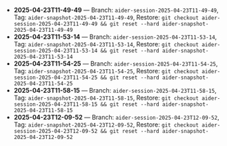 - **2025-04-23T11-49-49** — Branch: `aider-session-2025-04-23T11-49-49`, Tag: `aider-snapshot-2025-04-23T11-49-49`, Restore: `git checkout aider-session-2025-04-23T11-49-49 && git reset --hard aider-snapshot-2025-04-23T11-49-49`
- **2025-04-23T11-53-14** — Branch: `aider-session-2025-04-23T11-53-14`, Tag: `aider-snapshot-2025-04-23T11-53-14`, Restore: `git checkout aider-session-2025-04-23T11-53-14 && git reset --hard aider-snapshot-2025-04-23T11-53-14`
- **2025-04-23T11-54-25** — Branch: `aider-session-2025-04-23T11-54-25`, Tag: `aider-snapshot-2025-04-23T11-54-25`, Restore: `git checkout aider-session-2025-04-23T11-54-25 && git reset --hard aider-snapshot-2025-04-23T11-54-25`
- **2025-04-23T11-58-15** — Branch: `aider-session-2025-04-23T11-58-15`, Tag: `aider-snapshot-2025-04-23T11-58-15`, Restore: `git checkout aider-session-2025-04-23T11-58-15 && git reset --hard aider-snapshot-2025-04-23T11-58-15`
- **2025-04-23T12-09-52** — Branch: `aider-session-2025-04-23T12-09-52`, Tag: `aider-snapshot-2025-04-23T12-09-52`, Restore: `git checkout aider-session-2025-04-23T12-09-52 && git reset --hard aider-snapshot-2025-04-23T12-09-52`
